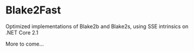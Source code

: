 Blake2Fast
===========

Optimized implementations of Blake2b and Blake2s, using SSE intrinsics on .NET Core 2.1

More to come...
